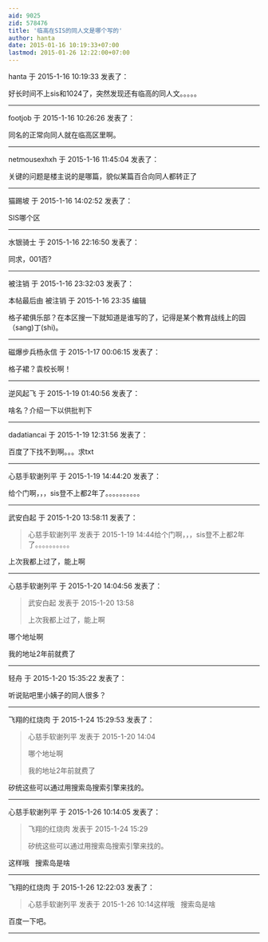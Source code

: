 ```yaml
---
aid: 9025
zid: 578476
title: '临高在SIS的同人文是哪个写的'
author: hanta
date: 2015-01-16 10:19:33+07:00
lastmod: 2015-01-26 12:22:00+07:00
---
```


hanta 于 2015-1-16 10:19:33 发表了：

好长时间不上sis和1024了，突然发现还有临高的同人文。。。。。

---------

footjob 于 2015-1-16 10:26:26 发表了：

同名的正常向同人就在临高区里啊。

---------

netmousexhxh 于 2015-1-16 11:45:04 发表了：

关键的问题是楼主说的是哪篇，貌似某篇百合向同人都转正了

---------

猫踢坡 于 2015-1-16 14:02:52 发表了：

SIS哪个区

---------

水银骑士 于 2015-1-16 22:16:50 发表了：

同求，001否?

---------

被注销 于 2015-1-16 23:32:03 发表了：

本帖最后由 被注销 于 2015-1-16 23:35 编辑 

格子裙俱乐部？在本区搜一下就知道是谁写的了，记得是某个教育战线上的园（sang)丁(shi)。

---------

磁爆步兵杨永信 于 2015-1-17 00:06:15 发表了：

格子裙？袁校长啊！

---------

逆风起飞 于 2015-1-19 01:40:56 发表了：

啥名？介绍一下以供批判下

---------

dadatiancai 于 2015-1-19 12:31:56 发表了：

百度了下找不到啊。。。求txt

---------

心慈手软谢列平 于 2015-1-19 14:44:20 发表了：

给个门啊，，，sis登不上都2年了。。。。。。。。。。

---------

武安白起 于 2015-1-20 13:58:11 发表了：

> 心慈手软谢列平 发表于 2015-1-19 14:44给个门啊，，，sis登不上都2年了。。。。。。。。。。



上次我都上过了，能上啊

---------

心慈手软谢列平 于 2015-1-20 14:04:56 发表了：

> 武安白起 发表于 2015-1-20 13:58
> 
> 上次我都上过了，能上啊



哪个地址啊 

我的地址2年前就费了

---------

轻舟 于 2015-1-20 15:35:22 发表了：

听说贴吧里小姨子的同人很多？

---------

飞翔的红烧肉 于 2015-1-24 15:29:53 发表了：

> 心慈手软谢列平 发表于 2015-1-20 14:04
> 
> 哪个地址啊 
> 
> 我的地址2年前就费了



矽统这些可以通过用搜索岛搜索引擎来找的。

---------

心慈手软谢列平 于 2015-1-26 10:14:05 发表了：

> 飞翔的红烧肉 发表于 2015-1-24 15:29
> 
> 矽统这些可以通过用搜索岛搜索引擎来找的。



这样哦   搜索岛是啥

---------

飞翔的红烧肉 于 2015-1-26 12:22:03 发表了：

> 心慈手软谢列平 发表于 2015-1-26 10:14这样哦   搜索岛是啥



百度一下吧。

---------


